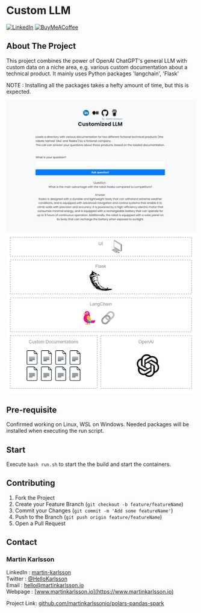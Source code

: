 # Custom LLM

<!--
*** Written by Martin Karlsson
*** www.martinkarlsson.io
-->

[![LinkedIn][linkedin-shield]][linkedin-url]
[![BuyMeACoffee][buymeacoffee-shield]][buymeacoffee-url]


<!-- ABOUT THE PROJECT -->
## About The Project

This project combines the power of OpenAI ChatGPT's general LLM with custom data on a niche area, e.g. various custom documentation about a technical product.
It mainly uses Python packages 'langchain', 'Flask'

NOTE : Installing all the packages takes a hefty amount of time, but this is expected.

![Screenshot][screenshot]
![Architecture][arch]

## Pre-requisite
Confirmed working on Linux, WSL on Windows.
Needed packages will be installed when executing the run script.

## Start
Execute `bash run.sh` to start the the build and start the containers.

<!-- CONTRIBUTING -->
## Contributing

1. Fork the Project
2. Create your Feature Branch (`git checkout -b feature/featureName`)
3. Commit your Changes (`git commit -m 'Add some featureName'`)
4. Push to the Branch (`git push origin feature/featureName`)
5. Open a Pull Request


<!-- CONTACT -->
## Contact

### Martin Karlsson

LinkedIn : [martin-karlsson][linkedin-url] \
Twitter : [@HelloKarlsson](https://twitter.com/HelloKarlsson) \
Email : hello@martinkarlsson.io \
Webpage : [www.martinkarlsson.io](https://www.martinkarlsson.io)


Project Link: [github.com/martinkarlssonio/polars-pandas-spark](https://github.com/martinkarlssonio/polars-pandas-spark)


<!-- MARKDOWN LINKS & IMAGES -->
[linkedin-shield]: https://img.shields.io/badge/-LinkedIn-black.svg?style=for-the-badge&logo=linkedin&colorB=555
[linkedin-url]: https://linkedin.com/in/martin-karlsson
[buymeacoffee-shield]: https://img.shields.io/badge/-buy_me_a%C2%A0coffee-gray?logo=buy-me-a-coffee
[buymeacoffee-url]: https://www.buymeacoffee.com/martinkarlsson
[screenshot]: img/screenshot.png
[arch]: img/arch.png